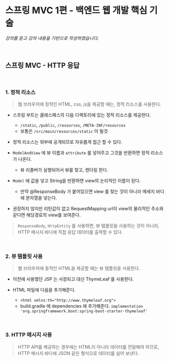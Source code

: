 # 스프링 MVC 1편 - 백엔드 웹 개발 핵심 기술
_강의를 듣고 강의 내용을 기반으로 작성하였습니다._

<br>


## 스프링 MVC - HTTP 응답

<br>

### 1. 정적 리소스
> 웹 브라우저에 정적인 HTML, css, js을 제공할 때는, 정적 리소스를 사용한다.

- 스프링 부트는 클래스패스의 다음 디렉토리에 있는 정적 리소스를 제공한다.
    - `/static`, `/public`, `/resources`, `/META-INF/resources`
    - 보통은 `/src/main/resources/static` 이 될것


- 정적 리소스는 외부에 공개되므로 자유롭게 접근 할 수 있다.


- `ModelAndView` 에 뷰 이름과 `attribute` 를 넣어주고 그것을 반환하면 정적 리소스가 나온다.
  - 뷰 리졸버가 실행되어서 뷰를 찾고, 렌더링 한다.


- `Model` 에 값을 넣고 String을 반환하면 view의 논리적인 이름이 된다.
  - 만약 @ResponseBody 가 붙어있으면 view 를 찾는 것이 아니라 메세지 바디에 문자열을 넣는다. 


- 권장하지 않지만 리턴값이 없고 RequestMapping url이 view의 물리적인 주소와 같다면 해당경로의 view를 보여준다. 


> `ResponseBody`, `HttpEntity` 를 사용하면, 뷰 템플릿을 사용하는 것이 아니라, HTTP 메시지 바디에 직접 응답 데이터를 출력할 수 있다.

<br>

### 2. 뷰 템플릿 사용
> 웹 브라우저에 동적인 HTML을 제공할 때는 뷰 템플릿을 사용한다.

- 이전에 사용했던 JSP 는 사장되고 대신 ThymeLeaf 를 사용한다. 
 
- HTML 파일에 다음을 추가해준다.
  - `<html xmlns:th="http://www.thymeleaf.org">`
  - build.gradle 에 dependencies 에 추가해준다.
    `implementation 'org.springframework.boot:spring-boot-starter-thymeleaf'`

<br>

### 3. HTTP 메시지 사용
>HTTP API를 제공하는 경우에는 HTML이 아니라 데이터를 전달해야 하므로, HTTP 메시지 바디에 JSON 같은 형식으로 데이터를 실어 보낸다.

<br>











